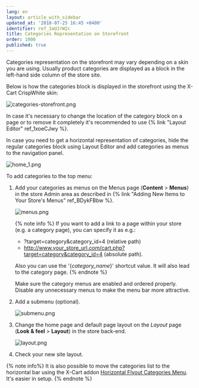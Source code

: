 ```yaml
---
lang: en
layout: article_with_sidebar
updated_at: '2018-07-25 16:45 +0400'
identifier: ref_3aUJrW2c
title: Categories Representation on Storefront
order: 1000
published: true
---
```

Categories representation on the storefront may vary depending on a skin you are using. Usually product categories are displayed as a block in the left-hand side column of the store site. 

Below is how the categories block is displayed in the storefront using the X-Cart CrispWhite skin:

![categories-storefront.png]({{site.baseurl}}/attachments/ref_3aUJrW2c/categories-storefront.png)

In case it's necessary to change the location of the category block on a page or to remove it completely it's recommended to use {% link "Layout Editor" ref_1xoeCJwy %}. 

In case you need to get a horizontal representation of categories, hide the regular categories block using Layout Editor and add categories as menus to the navigation panel. 

![home_1.png]({{site.baseurl}}/attachments/ref_6rpDdput/home_1.png)

To add categories to the top menu:

1. Add your categories as menus on the Menus page (**Content** > **Menus**) in the store Admin area as described in {% link "Adding New Items to Your Store's Menus" ref_BDykFBbw %}.

   ![menus.png]({{site.baseurl}}/attachments/ref_6rpDdput/menus.png)

   {% note info %}
   If you want to add a link to a page within your store (e.g. a category page), you can specify it as e.g.:
   * ?target=category&category_id=4 (relative path)
   * http://www.your_store_url.com/cart.php?target=category&category_id=4 (absolute path).
   
   Also you can use the '{_category_name_}' shortcut value. It will also lead to the category page.
   {% endnote %}

   Make sure the category menus are enabled and ordered properly. Disable any unnecessary menus to make the menu bar more attractive.

2. Add a submenu (optional).

   ![submenu.png]({{site.baseurl}}/attachments/ref_6rpDdput/submenu.png)

3. Change the home page and default page layout on the _Layout_ page (**Look & feel** > **Layout**) in the store back-end.

   ![layout.png]({{site.baseurl}}/attachments/ref_6rpDdput/layout.png)

4. Check your new site layout.
   
{% note info%}
It is also possible to move the categories list to the horizontal bar using the X-Cart addon [Horizontal Flyout Categories Menu](https://market.x-cart.com/addons/horizontal-flyout-categories-menu.html "Product Categories"). It's easier in setup.
{% endnote %}

